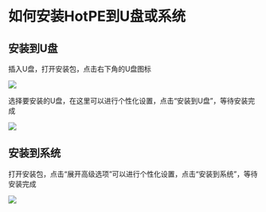 # 如何安装HotPE到U盘或系统
## 安装到U盘


插入U盘，打开安装包，点击右下角的U盘图标

![](https://cdn.jsdelivr.net/gh/VirtualHotBar/pic@latest/i/2022/05/02/zph2os.png)



选择要安装的U盘，在这里可以进行个性化设置，点击“安装到U盘”，等待安装完成

![](https://cdn.jsdelivr.net/gh/VirtualHotBar/pic@latest/i/2022/05/02/zpmth9.png)



## 安装到系统
打开安装包，点击“展开高级选项”可以进行个性化设置，点击“安装到系统”，等待安装完成

![](https://cdn.jsdelivr.net/gh/VirtualHotBar/pic@latest/i/2022/05/02/zok3t2.png)

